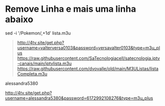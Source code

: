 # Remove Linha e mais uma linha abaixo
sed -i '/Pokemon/,+1d' lista.m3u


> http://4tv.site/get.php?username=valterversa0103&password=versavalter0103&type=m3u_plus
> https://raw.githubusercontent.com/SaTecnologiacell/satecnologia.iptv-canais/main/iptvlista.m3u
> https://raw.githubusercontent.com/dvovalle/old/main/M3UListas/listaCompleta.m3u

alessandra5380

http://4tv.site/get.php?username=alessandra5380&password=6172992108276&type=m3u_plus